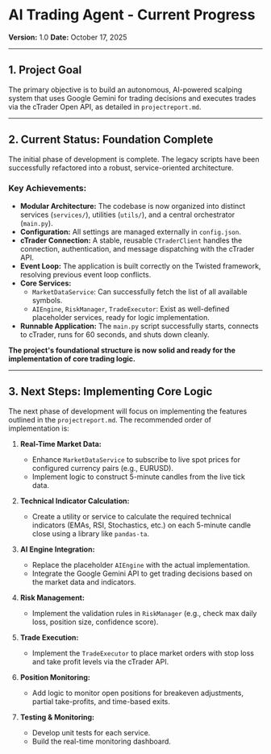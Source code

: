 # AI Trading Agent - Current Progress

**Version:** 1.0
**Date:** October 17, 2025

---

## 1. Project Goal

The primary objective is to build an autonomous, AI-powered scalping system that uses Google Gemini for trading decisions and executes trades via the cTrader Open API, as detailed in `projectreport.md`.

---

## 2. Current Status: Foundation Complete

The initial phase of development is complete. The legacy scripts have been successfully refactored into a robust, service-oriented architecture.

### Key Achievements:
- **Modular Architecture:** The codebase is now organized into distinct services (`services/`), utilities (`utils/`), and a central orchestrator (`main.py`).
- **Configuration:** All settings are managed externally in `config.json`.
- **cTrader Connection:** A stable, reusable `CTraderClient` handles the connection, authentication, and message dispatching with the cTrader API.
- **Event Loop:** The application is built correctly on the Twisted framework, resolving previous event loop conflicts.
- **Core Services:**
    - `MarketDataService`: Can successfully fetch the list of all available symbols.
    - `AIEngine`, `RiskManager`, `TradeExecutor`: Exist as well-defined placeholder services, ready for logic implementation.
- **Runnable Application:** The `main.py` script successfully starts, connects to cTrader, runs for 60 seconds, and shuts down cleanly.

**The project's foundational structure is now solid and ready for the implementation of core trading logic.**

---

## 3. Next Steps: Implementing Core Logic

The next phase of development will focus on implementing the features outlined in the `projectreport.md`. The recommended order of implementation is:

1.  **Real-Time Market Data:**
    *   Enhance `MarketDataService` to subscribe to live spot prices for configured currency pairs (e.g., EURUSD).
    *   Implement logic to construct 5-minute candles from the live tick data.

2.  **Technical Indicator Calculation:**
    *   Create a utility or service to calculate the required technical indicators (EMAs, RSI, Stochastics, etc.) on each 5-minute candle close using a library like `pandas-ta`.

3.  **AI Engine Integration:**
    *   Replace the placeholder `AIEngine` with the actual implementation.
    *   Integrate the Google Gemini API to get trading decisions based on the market data and indicators.

4.  **Risk Management:**
    *   Implement the validation rules in `RiskManager` (e.g., check max daily loss, position size, confidence score).

5.  **Trade Execution:**
    *   Implement the `TradeExecutor` to place market orders with stop loss and take profit levels via the cTrader API.

6.  **Position Monitoring:**
    *   Add logic to monitor open positions for breakeven adjustments, partial take-profits, and time-based exits.

7.  **Testing & Monitoring:**
    *   Develop unit tests for each service.
    *   Build the real-time monitoring dashboard.